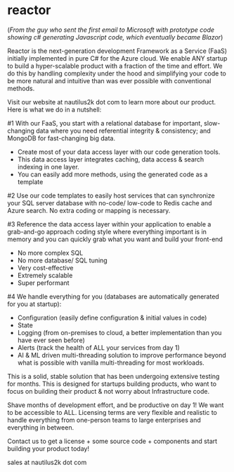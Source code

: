 # reactor

(*From the guy who sent the first email to Microsoft with prototype code showing c# generating Javascript code, which eventually became Blazor*)

Reactor is the next-generation development Framework as a Service (FaaS) initially implemented in pure C# for the Azure cloud. We enable ANY startup to build a hyper-scalable product with a fraction of the time and effort. We do this by handling complexity under the hood and simplifying your code to be more natural and intuitive than was ever possible with conventional methods. 

Visit our website at nautilus2k dot com to learn more about our product. Here is what we do in a nutshell:

#1 With our FaaS, you start with a relational database for important, slow-changing data where you need referential integrity & consistency; and MongoDB for fast-changing big data.

- Create most of your data access layer with our code generation tools.
- This data access layer integrates caching, data access & search indexing in one layer.
- You can easily add more methods, using the generated code as a template

 #2 Use our code templates to easily host services that can synchronize your SQL server database with no-code/ low-code to Redis cache and Azure search. No extra coding or mapping is necessary.

 #3 Reference the data access layer within your application to enable a grab-and-go approach coding style where everything important is in memory and you can quickly grab what you want and build your front-end

 - No more complex SQL
 - No more database/ SQL tuning
 - Very cost-effective
 - Extremely scalable
 - Super performant

#4 We handle everything for you (databases are automatically generated for you at startup):

- Configuration (easily define configuration & initial values in code)
- State
- Logging (from on-premises to cloud, a better implementation than you have ever seen before)
- Alerts (track the health of ALL your services from day 1)
- AI & ML driven multi-threading solution to improve performance beyond what is possible with vanilla multi-threading for most workloads.

This is a solid, stable solution that has been undergoing extensive testing for months. This is designed for startups building products, who want to focus on building their product & not worry about Infrastructure code.

Shave months of development effort, and be productive on day 1!
We want to be accessible to ALL. Licensing terms are very flexible and realistic to handle everything from one-person teams to large enterprises and everything in between. 

Contact us to get a license + some source code + components and start building your product today!

sales at nautilus2k dot com
